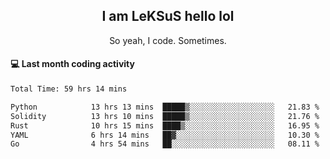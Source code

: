 <h2 align="center">I am LeKSuS hello lol</h2>
<p align="center">So yeah, I code. Sometimes.</p>

#### :computer: Last month coding activity
<!--START_SECTION:waka-->

```txt
Total Time: 59 hrs 14 mins

Python            13 hrs 13 mins  █████▒░░░░░░░░░░░░░░░░░░░   21.83 %
Solidity          13 hrs 10 mins  █████▒░░░░░░░░░░░░░░░░░░░   21.76 %
Rust              10 hrs 15 mins  ████▒░░░░░░░░░░░░░░░░░░░░   16.95 %
YAML              6 hrs 14 mins   ██▓░░░░░░░░░░░░░░░░░░░░░░   10.30 %
Go                4 hrs 54 mins   ██░░░░░░░░░░░░░░░░░░░░░░░   08.11 %
```

<!--END_SECTION:waka-->
